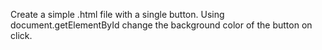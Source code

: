 Create a simple .html file with a single button. Using document.getElementById change the background color of the button on click.